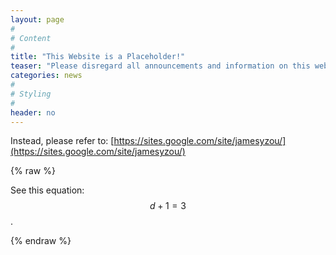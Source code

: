 ```yaml
---
layout: page
#
# Content
#
title: "This Website is a Placeholder!"
teaser: "Please disregard all announcements and information on this website, as it is still a work in progress."
categories: news
#
# Styling
#
header: no
---
```


<script type="text/javascript" async
  src="https://cdn.mathjax.org/mathjax/latest/MathJax.js?config=TeX-MML-AM_CHTML">
</script>

Instead, please refer to: [https://sites.google.com/site/jamesyzou/](https://sites.google.com/site/jamesyzou/)

{% raw %}

See this equation: $$d+1=3$$.

{% endraw %}
